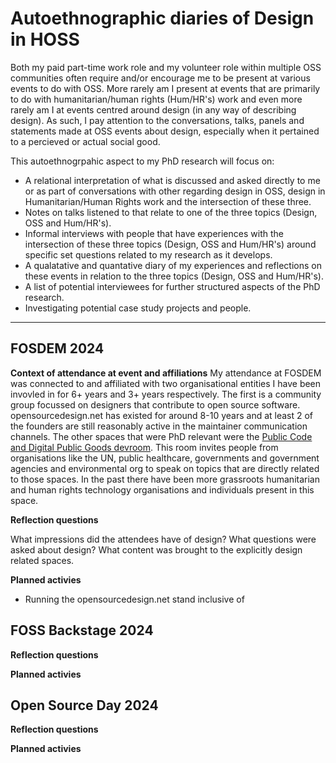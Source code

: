 # Autoethnographic diaries of Design in HOSS

Both my paid part-time work role and my volunteer role within multiple OSS communities often require and/or encourage me to be present at various events to do with OSS. More rarely am I present at events that are primarily to do with humanitarian/human rights (Hum/HR's) work and even more rarely am I at events centred around design (in any way of describing design). As such, I pay attention to the conversations, talks, panels and statements made at OSS events about design, especially when it pertained to a percieved or actual social good.

This autoethnogrpahic aspect to my PhD research will focus on:

- A relational interpretation of what is discussed and asked directly to me or as part of conversations with other regarding design in OSS, design in Humanitarian/Human Rights work and the intersection of these three.
- Notes on talks listened to that relate to one of the three topics (Design, OSS and Hum/HR's).
- Informal interviews with people that have experiences with the intersection of these three topics (Design, OSS and Hum/HR's) around specific set questions related to my research as it develops.
- A qualatative and quantative diary of my experiences and reflections on these events in relation to the three topics (Design, OSS and Hum/HR's).
- A list of potential interviewees for further structured aspects of the PhD research.
- Investigating potential case study projects and people.

---


## FOSDEM 2024

**Context of attendance at event and affiliations**
My attendance at FOSDEM was connected to and affiliated with two organisational entities I have been invovled in for 6+ years and 3+ years respectively.
The first is a community group focussed on designers that contribute to open source software. opensourcedesign.net has existed for around 8-10 years and at least 2 of the founders are still reasonably active in the maintainer communication channels. 
The other spaces that were PhD relevant were the [Public Code and Digital Public Goods devroom](https://fosdem.org/2024/schedule/track/public-code-and-digital-public-goods/). This room invites people from organisations like the UN, public healthcare, governments and government agencies and environmental org to speak on topics that are directly related to those spaces. In the past there have been more grassroots humanitarian and human rights technology organisations and individuals present in this space. 

**Reflection questions**

What impressions did the attendees have of design?
What questions were asked about design?
What content was brought to the explicitly design related spaces.


**Planned activies**
- Running the opensourcedesign.net stand inclusive of


## FOSS Backstage 2024

**Reflection questions**


**Planned activies**


## Open Source Day 2024

**Reflection questions**


**Planned activies**






